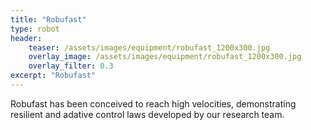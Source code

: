 ```yaml
---
title: "Robufast"
type: robot
header:
    teaser: /assets/images/equipment/robufast_1200x300.jpg
    overlay_image: /assets/images/equipment/robufast_1200x300.jpg
    overlay_filter: 0.3
excerpt: "Robufast"
---
```


Robufast has been conceived to reach high velocities, demonstrating resilient and adative control laws developed by our research team.
